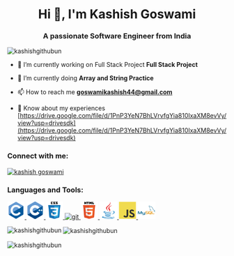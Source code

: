 <h1 align="center">Hi 👋, I'm Kashish Goswami</h1>
<h3 align="center">A passionate Software Engineer from India</h3>


<p align="left"> <img src="https://komarev.com/ghpvc/?username=kashishgithubun&label=Profile%20views&color=0e75b6&style=flat" alt="kashishgithubun" /> </p>

- 🔭 I’m currently working on Full Stack Project **Full Stack Project**

- 🌱 I’m currently doing **Array and String Practice**

- 📫 How to reach me **goswamikashish44@gmail.com**

- 📄 Know about my experiences [https://drive.google.com/file/d/1PnP3YeN7BhLVrvfgYia810IxaXM8evVy/view?usp=drivesdk](https://drive.google.com/file/d/1PnP3YeN7BhLVrvfgYia810IxaXM8evVy/view?usp=drivesdk)

<h3 align="left">Connect with me:</h3>
<p align="left">
<a href="https://linkedin.com/in/kashish goswami" target="blank"><img align="center" src="https://raw.githubusercontent.com/rahuldkjain/github-profile-readme-generator/master/src/images/icons/Social/linked-in-alt.svg" alt="kashish goswami" height="30" width="40" /></a>
</p>

<h3 align="left">Languages and Tools:</h3>
<p align="left"> <a href="https://www.cprogramming.com/" target="_blank" rel="noreferrer"> <img src="https://raw.githubusercontent.com/devicons/devicon/master/icons/c/c-original.svg" alt="c" width="40" height="40"/> </a> <a href="https://www.w3schools.com/cpp/" target="_blank" rel="noreferrer"> <img src="https://raw.githubusercontent.com/devicons/devicon/master/icons/cplusplus/cplusplus-original.svg" alt="cplusplus" width="40" height="40"/> </a> <a href="https://www.w3schools.com/css/" target="_blank" rel="noreferrer"> <img src="https://raw.githubusercontent.com/devicons/devicon/master/icons/css3/css3-original-wordmark.svg" alt="css3" width="40" height="40"/> </a> <a href="https://git-scm.com/" target="_blank" rel="noreferrer"> <img src="https://www.vectorlogo.zone/logos/git-scm/git-scm-icon.svg" alt="git" width="40" height="40"/> </a> <a href="https://www.w3.org/html/" target="_blank" rel="noreferrer"> <img src="https://raw.githubusercontent.com/devicons/devicon/master/icons/html5/html5-original-wordmark.svg" alt="html5" width="40" height="40"/> </a> <a href="https://www.java.com" target="_blank" rel="noreferrer"> <img src="https://raw.githubusercontent.com/devicons/devicon/master/icons/java/java-original.svg" alt="java" width="40" height="40"/> </a> <a href="https://developer.mozilla.org/en-US/docs/Web/JavaScript" target="_blank" rel="noreferrer"> <img src="https://raw.githubusercontent.com/devicons/devicon/master/icons/javascript/javascript-original.svg" alt="javascript" width="40" height="40"/> </a> <a href="https://www.mysql.com/" target="_blank" rel="noreferrer"> <img src="https://raw.githubusercontent.com/devicons/devicon/master/icons/mysql/mysql-original-wordmark.svg" alt="mysql" width="40" height="40"/> </a> </p>

<p><img align="left" src="https://github-readme-stats.vercel.app/api/top-langs?username=kashishgithubun&show_icons=true&locale=en&layout=compact" alt="kashishgithubun" /></p>

<p>&nbsp;<img align="center" src="https://github-readme-stats.vercel.app/api?username=kashishgithubun&show_icons=true&locale=en" alt="kashishgithubun" /></p>

<p><img align="center" src="https://github-readme-streak-stats.herokuapp.com/?user=kashishgithubun&" alt="kashishgithubun" /></p>
